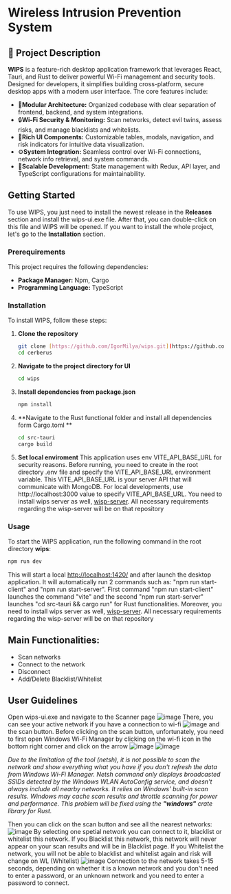 # Wireless Intrusion Prevention System

## 📌 Project Description
**WIPS** is a feature-rich desktop application framework that leverages React, Tauri, and Rust to deliver powerful Wi-Fi management and security tools. Designed for developers, it simplifies building cross-platform, secure desktop apps with a modern user interface. The core features include:
- 🧩**Modular Architecture:** Organized codebase with clear separation of frontend, backend, and system integrations.
- 🔒**Wi-Fi Security & Monitoring:** Scan networks, detect evil twins, assess risks, and manage blacklists and whitelists.
- 🎨**Rich UI Components:** Customizable tables, modals, navigation, and risk indicators for intuitive data visualization.
- ⚙️**System Integration:** Seamless control over Wi-Fi connections, network info retrieval, and system commands.
- 🚀**Scalable Development:** State management with Redux, API layer, and TypeScript configurations for maintainability.

## Getting Started
To use WIPS, you just need to install the newest release in the **Releases** section and install the wips-ui.exe file. After that, you can double-click on this file and WIPS will be opened.
If you want to install the whole project, let's go to the **Installation** section.

### Prerequirements
This project requires the following dependencies:
- **Package Manager:** Npm, Cargo
- **Programming Language:** TypeScript

### Installation
To install WIPS, follow these steps:

1. **Clone the repository**  
   ```bash
   git clone [https://github.com/IgorMilya/wips.git](https://github.com/IgorMilya/wips.git)
   cd cerberus
   ```
2. **Navigate to the project directory for UI**  
   ```bash
   cd wips
   ```
3. **Install dependencies from package.json**  
   ```bash
   npm install
   ```
3. **Navigate to the Rust functional folder and install all dependencies form Cargo.toml **  
   ```bash
   cd src-tauri
   cargo build
   ```
4. **Set local enviroment**
   This application uses env VITE_API_BASE_URL for security reasons. Before running, you need to create in the root directory .env file and specify the VITE_API_BASE_URL environment variable. This VITE_API_BASE_URL is your server API that will communicate with MongoDB. For local developments, use http://localhost:3000 value to specify VITE_API_BASE_URL.
   You need to install wips server as well, [wisp-server](https://github.com/IgorMilya/wisp-server.git). All necessary requirements regarding the wisp-server will be on that repository
   
### Usage
To start the WIPS application, run the following command in the root directory **wips**:
   ```bash
   npm run dev
   ```
This will start a local [http://localhost:1420/](http://localhost:1420/) and after launch the desktop application.
It will automatically run 2 commands such as: "npm run start-client" and "npm run start-server". First command "npm run start-client" launches the command "vite" and the second "npm run start-server" launches "cd src-tauri && cargo run" for Rust functionalities. 
Moreover, you need to install wips server as well, [wisp-server](https://github.com/IgorMilya/wisp-server.git). All necessary requirements regarding the wisp-server will be on that repository

## Main Functionalities:
- Scan networks
- Connect to the network
- Disconnect
- Add/Delete Blacklist/Whitelist

## User Guidelines
Open wips-ui.exe and navigate to the Scanner page
![image](https://github.com/user-attachments/assets/9cf4f2ad-5ac2-47b1-800e-43892f53a4ff)
There, you can see your active network if you have a connection to wi-fi
![image](https://github.com/user-attachments/assets/32f34a2c-9ffa-4c73-a45a-732344836a49)
and the scan button. Before clicking on the scan button, unfortunately, you need to first open Windows Wi-Fi Manager by clicking on the wi-fi icon in the bottom right corner and click on the arrow
![image](https://github.com/user-attachments/assets/274613e8-b9a4-4a33-b1f9-79a8f842d36b)
![image](https://github.com/user-attachments/assets/0090afea-82b8-4d0e-9197-cc13a9284d46)

*Due to the limitation of the tool (netsh), it is not possible to scan the network and show everything what you have if you don't refresh the data from Windows Wi-Fi Manager. Netsh command only displays broadcasted SSIDs detected by the Windows WLAN AutoConfig service, and doesn't always include all nearby networks. It relies on Windows’ built-in scan results. Windows may cache scan results and throttle scanning for power and performance. This problem will be fixed using the **"windows"** crate library for Rust.*

Then you can click on the scan button and see all the nearest networks:
![image](https://github.com/user-attachments/assets/01efe6ce-417c-44bc-ad48-70ba904d0b24)
By selecting one spetial network you can connect to it, blacklist or whitelist this network. If you Blacklist this network, this network will never appear on your scan results and will be in Blacklist page. If you Whitelist the network, you will not be able to blacklist and whitelist again and risk will change on WL (Whitelist) 
![image](https://github.com/user-attachments/assets/44de9866-e1d7-43b2-bf5d-4ce4ec4cd3be)
Connection to the network takes 5-15 seconds, depending on whether it is a known network and you don't need to enter a password, or an unknown network and you need to enter a password to connect.
